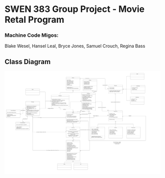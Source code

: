 # SWEN 383 Group Project - Movie Retal Program
### Machine Code Migos:
Blake Wesel, Hansel Leal, Bryce Jones, Samuel Crouch, Regina Bass

## Class Diagram
<img src="Group Project/assets/Domain Object Model and Class Diagram - Class Diagram.png" alt="Class Diagram" />
